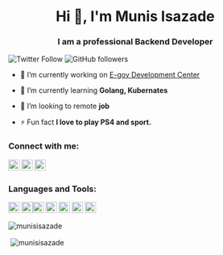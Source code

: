 <h1 align="center">Hi 👋, I'm Munis Isazade</h1>
<h3 align="center">I am a professional Backend Developer</h3>

![Twitter Follow](https://img.shields.io/twitter/follow/Munis_Isazade?label=Munis_Isazade&logo=twitter&style=for-the-badge)
![GitHub followers](https://img.shields.io/github/followers/munisisazade?logo=GitHub&style=for-the-badge)

- 🔭 I’m currently working on [E-gov Development Center](https://www.digital.gov.az/en)

- 🌱 I’m currently learning **Golang, Kubernates**

- 👯 I’m looking to remote **job**

- ⚡ Fun fact **I love to play PS4 and sport.**

### Connect with me:

<a href="https://twitter.com/Munis_Isazade" target="blank"><img src="https://cdn.jsdelivr.net/npm/simple-icons@3.0.1/icons/twitter.svg" alt="Munis_Isazade" height="22" width="22" /></a>
<a href="https://linkedin.com/in/munis-isazade-b62971139/" target="blank"><img src="https://cdn.jsdelivr.net/npm/simple-icons@3.0.1/icons/linkedin.svg" alt="munis-isazade-b62971139" height="22" width="22" /></a>
<a href="https://www.facebook.com/munis.isazade/" target="blank"><img src="https://cdn.jsdelivr.net/npm/simple-icons@3.0.1/icons/facebook.svg" alt="munis.isazade" height="22" width="22" /></a>

### Languages and Tools:

<p align="left"><img src="https://devicons.github.io/devicon/devicon.git/icons/python/python-original.svg" alt="python" width="22" height="22"/> <img src="https://devicons.github.io/devicon/devicon.git/icons/django/django-original.svg" alt="django" width="22" height="22"/><img src="https://www.vectorlogo.zone/logos/pocoo_flask/pocoo_flask-icon.svg" alt="flask" width="22" height="22"/>  <img src="https://www.vectorlogo.zone/logos/firebase/firebase-icon.svg" alt="firebase" width="22" height="22"/>   <img src="https://www.vectorlogo.zone/logos/git-scm/git-scm-icon.svg" alt="git" width="22" height="22"/> <img src="https://devicons.github.io/devicon/devicon.git/icons/linux/linux-original.svg" alt="linux" width="22" height="22"/>  <img src="https://devicons.github.io/devicon/devicon.git/icons/postgresql/postgresql-original-wordmark.svg" alt="postgresql" width="22" height="22"/> </p>

<p><img align="left" src="https://github-readme-stats.vercel.app/api/top-langs/?username=munisisazade&layout=compact&hide=html" alt="munisisazade" /></p>
<br />
<p>&nbsp;<img align="center" src="https://github-readme-stats.vercel.app/api?username=munisisazade&show_icons=true" alt="munisisazade" /></p>


